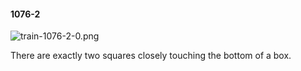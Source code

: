 #### 1076-2
![train-1076-2-0.png](https://github.com/lil-lab/nlvr/raw/master/nlvr/train/images/52/train-1076-2-0.png "train-1076-2-0.png")

There are exactly two squares closely touching the bottom of a box.